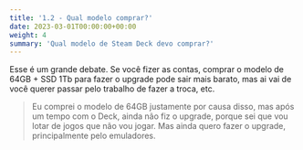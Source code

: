 ```yaml
---
title: '1.2 - Qual modelo comprar?'
date: 2023-03-01T00:00:00+00:00
weight: 4
summary: 'Qual modelo de Steam Deck devo comprar?'
---
```


Esse é um grande debate. Se você fizer as contas, comprar o modelo de 64GB + SSD 1Tb para fazer o upgrade pode sair mais barato, mas ai vai de você querer passar pelo trabalho de fazer a troca, etc. 

> Eu comprei o modelo de 64GB justamente por causa disso, mas após um tempo com o Deck, ainda não fiz o upgrade, porque sei que vou lotar de jogos que não vou jogar. Mas ainda quero fazer o upgrade, principalmente pelo emuladores.